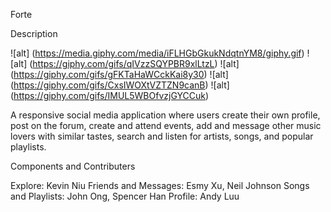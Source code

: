 Forte

Description

![alt] (https://media.giphy.com/media/iFLHGbGkukNdqtnYM8/giphy.gif)
![alt] (https://giphy.com/gifs/qIVzzSQYPBR9xlLtzL)
![alt] (https://giphy.com/gifs/gFKTaHaWCckKai8y30)
![alt] (https://giphy.com/gifs/CxsIWOXtVZTZN9canB)
![alt] (https://giphy.com/gifs/IMUL5WBOfvzjGYCCuk)

A responsive social media application where users create their own profile, post on the forum, create and attend events, add and message other music lovers with similar tastes, search and listen for artists, songs, and popular playlists.

Components and Contributers

Explore: Kevin Niu
Friends and Messages: Esmy Xu, Neil Johnson
Songs and Playlists: John Ong, Spencer Han
Profile: Andy Luu
